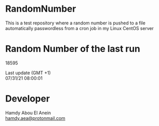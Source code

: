 # RandomNumber    
This is a test repository where a random number is pushed to a file automatically passwordless from a cron job in my Linux CentOS server    
# Random Number of the last run   
18595
      
Last update (GMT +1)    
07/31/21 08:00:01
# Developer    
Hamdy Abou El Anein   
hamdy.aea@protonmail.com
